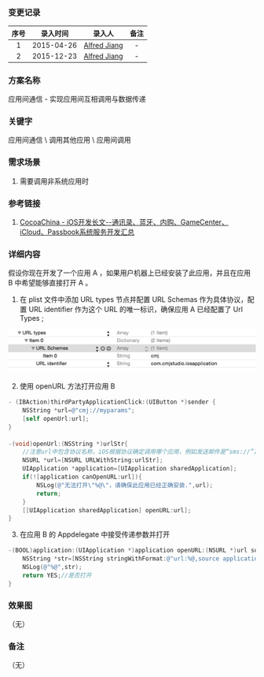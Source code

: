 ### 变更记录

| 序号 | 录入时间 | 录入人 | 备注 |
|:--------:|:--------:|:--------:|:--------:|
| 1 | 2015-04-26 | [Alfred Jiang](https://github.com/viktyz) | - |
| 2 | 2015-12-23 | [Alfred Jiang](https://github.com/viktyz) | - |

### 方案名称

应用间通信 - 实现应用间互相调用与数据传递

### 关键字

应用间通信 \ 调用其他应用 \ 应用间调用

### 需求场景

1. 需要调用非系统应用时

### 参考链接

1. [CocoaChina - iOS开发长文--通讯录、蓝牙、内购、GameCenter、iCloud、Passbook系统服务开发汇总](http://www.cocoachina.com/ios/20150129/11068.html)

### 详细内容

假设你现在开发了一个应用 A ，如果用户机器上已经安装了此应用，并且在应用 B 中希望能够直接打开 A 。

1. 在 plist 文件中添加 URL types 节点并配置 URL Schemas 作为具体协议，配置 URL identifier 作为这个 URL 的唯一标识，确保应用 A 已经配置了 Url Types ;

![Image_00107_00001](Images/Image_00107_00001.png)

2. 使用 openURL 方法打开应用 B
```objective-c
- (IBAction)thirdPartyApplicationClick:(UIButton *)sender {
    NSString *url=@"cmj://myparams";
    [self openUrl:url];
}

-(void)openUrl:(NSString *)urlStr{
    //注意url中包含协议名称，iOS根据协议确定调用哪个应用，例如发送邮件是“sms://”其中“//”可以省略写成“sms:”(其他协议也是如此)
    NSURL *url=[NSURL URLWithString:urlStr];
    UIApplication *application=[UIApplication sharedApplication];
    if(![application canOpenURL:url]){
        NSLog(@"无法打开\"%@\"，请确保此应用已经正确安装.",url);
        return;
    }
    [[UIApplication sharedApplication] openURL:url];
}
```

3. 在应用 B 的 Appdelegate 中接受传递参数并打开
```objective-c
-(BOOL)application:(UIApplication *)application openURL:(NSURL *)url sourceApplication:(NSString *)sourceApplication annotation:(id)annotation{
    NSString *str=[NSString stringWithFormat:@"url:%@,source application:%@,params:%@",url,sourceApplication,[url host]];
    NSLog(@"%@",str);
    return YES;//是否打开
}
```

### 效果图
（无）

### 备注
（无）